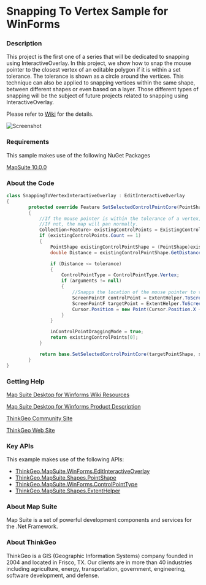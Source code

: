 # Snapping To Vertex Sample for WinForms

### Description

This project is the first one of a series that will be dedicated to snapping using InteractiveOverlay. In this project, we show how to snap the mouse pointer to the closest vertex of an editable polygon if it is within a set tolerance. The tolerance is shown as a circle around the vertices. This technique can also be applied to snapping vertices within the same shape, between different shapes or even based on a layer. Those different types of snapping will be the subject of future projects related to snapping using InteractiveOverlay.

Please refer to [Wiki](http://wiki.thinkgeo.com/wiki/map_suite_desktop_for_winforms) for the details.

![Screenshot](https://gitlab.com/thinkgeo/public/thinkgeo-desktop-maps/-/raw/support/v10/samples/winforms/SnappingToVertex/Screenshot.gif)

### Requirements
This sample makes use of the following NuGet Packages

[MapSuite 10.0.0](https://www.nuget.org/packages?q=ThinkGeo)

### About the Code
```csharp
class SnappingToVertexInteractiveOverlay : EditInteractiveOverlay
{
        protected override Feature SetSelectedControlPointCore(PointShape targetPointShape, double searchingTolerance)
        {
            //If the mouse pointer is within the tolerance of a vertex, allows the dragging of the vertex.
            //If not, the map will pan normally.
            Collection<Feature> existingControlPoints = ExistingControlPointsLayer.FeatureSource.GetFeaturesNearestTo(targetPointShape, GeographyUnit.Meter, 1, ReturningColumnsType.AllColumns);
            if (existingControlPoints.Count == 1)
            {
                PointShape existingControlPointShape = (PointShape)existingControlPoints[0].GetShape();
                double Distance = existingControlPointShape.GetDistanceTo(targetPointShape, arguments.MapUnit, toleranceUnit);

                if (Distance <= tolerance)
                {
                    ControlPointType = ControlPointType.Vertex;
                    if (arguments != null)
                    {
                        //Snapps the location of the mouse pointer to the location of the nearest vertex.
                        ScreenPointF controlPoint = ExtentHelper.ToScreenCoordinate(arguments.CurrentExtent, existingControlPoints[0], arguments.MapWidth, arguments.MapHeight);
                        ScreenPointF targetPoint = ExtentHelper.ToScreenCoordinate(arguments.CurrentExtent, targetPointShape, arguments.MapWidth, arguments.MapHeight);
                        Cursor.Position = new Point(Cursor.Position.X + (int)(controlPoint.X - targetPoint.X), Cursor.Position.Y + (int)(controlPoint.Y - targetPoint.Y));
                    }
                }

                inControlPointDraggingMode = true;
                return existingControlPoints[0];
            }

            return base.SetSelectedControlPointCore(targetPointShape, searchingTolerance);
        }
}
```
### Getting Help

[Map Suite Desktop for Winforms Wiki Resources](http://wiki.thinkgeo.com/wiki/map_suite_desktop_for_winforms)

[Map Suite Desktop for Winforms Product Description](https://thinkgeo.com/ui-controls#desktop-platforms)

[ThinkGeo Community Site](http://community.thinkgeo.com/)

[ThinkGeo Web Site](http://www.thinkgeo.com)

### Key APIs
This example makes use of the following APIs:

- [ThinkGeo.MapSuite.WinForms.EditInteractiveOverlay](http://wiki.thinkgeo.com/wiki/api/thinkgeo.mapsuite.winforms.editinteractiveoverlay)
- [ThinkGeo.MapSuite.Shapes.PointShape](http://wiki.thinkgeo.com/wiki/api/thinkgeo.mapsuite.shapes.pointshape)
- [ThinkGeo.MapSuite.WinForms.ControlPointType](http://wiki.thinkgeo.com/wiki/api/thinkgeo.mapsuite.winforms.controlpointtype)
- [ThinkGeo.MapSuite.Shapes.ExtentHelper](http://wiki.thinkgeo.com/wiki/api/thinkgeo.mapsuite.shapes.extenthelper)

### About Map Suite
Map Suite is a set of powerful development components and services for the .Net Framework.

### About ThinkGeo
ThinkGeo is a GIS (Geographic Information Systems) company founded in 2004 and located in Frisco, TX. Our clients are in more than 40 industries including agriculture, energy, transportation, government, engineering, software development, and defense.
